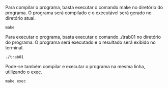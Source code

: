 Para compilar o programa, basta executar o comando make no diretório do programa. O programa será compilado e o executável será gerado no diretório atual.

```make```

Para executar o programa, basta executar o comando ./trab01 no diretório do programa. O programa será executado e o resultado será exibido no terminal.

```./trab01```

Pode-se também compilar e executar o programa na mesma linha, utilizando o exec.

```make exec```
